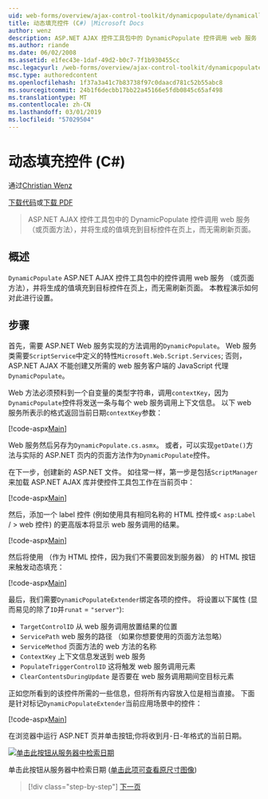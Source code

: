 ```yaml
---
uid: web-forms/overview/ajax-control-toolkit/dynamicpopulate/dynamically-populating-a-control-cs
title: 动态填充控件 (C#) |Microsoft Docs
author: wenz
description: ASP.NET AJAX 控件工具包中的 DynamicPopulate 控件调用 web 服务 （或页面方法），并将生成的值填充到 t 上的目标控件...
ms.author: riande
ms.date: 06/02/2008
ms.assetid: e1fec43e-1daf-49d2-b0c7-7f1b930455cc
msc.legacyurl: /web-forms/overview/ajax-control-toolkit/dynamicpopulate/dynamically-populating-a-control-cs
msc.type: authoredcontent
ms.openlocfilehash: 1f37a3a41c7b83738f97c0daacd781c52b55abc8
ms.sourcegitcommit: 24b1f6decbb17bb22a45166e5fdb0845c65af498
ms.translationtype: MT
ms.contentlocale: zh-CN
ms.lasthandoff: 03/01/2019
ms.locfileid: "57029504"
---
```

<a name="dynamically-populating-a-control-c"></a>动态填充控件 (C#)
====================
通过[Christian Wenz](https://github.com/wenz)

[下载代码](http://download.microsoft.com/download/d/8/f/d8f2f6f9-1b7c-46ad-9252-e1fc81bdea3e/dynamicpopulate0.cs.zip)或[下载 PDF](http://download.microsoft.com/download/b/6/a/b6ae89ee-df69-4c87-9bfb-ad1eb2b23373/dynamicpopulate0CS.pdf)

> ASP.NET AJAX 控件工具包中的 DynamicPopulate 控件调用 web 服务 （或页面方法），并将生成的值填充到目标控件在页上，而无需刷新页面。


## <a name="overview"></a>概述

`DynamicPopulate` ASP.NET AJAX 控件工具包中的控件调用 web 服务 （或页面方法），并将生成的值填充到目标控件在页上，而无需刷新页面。 本教程演示如何对此进行设置。

## <a name="steps"></a>步骤

首先，需要 ASP.NET Web 服务实现的方法调用的`DynamicPopulate`。 Web 服务类需要`ScriptService`中定义的特性`Microsoft.Web.Script.Services`; 否则，ASP.NET AJAX 不能创建又所需的 web 服务客户端的 JavaScript 代理`DynamicPopulate`。

Web 方法必须预料到一个自变量的类型字符串，调用`contextKey`，因为`DynamicPopulate`控件将发送一条与每个 web 服务调用上下文信息。 以下 web 服务所表示的格式返回当前日期`contextKey`参数：

[!code-aspx[Main](dynamically-populating-a-control-cs/samples/sample1.aspx)]

Web 服务然后另存为`DynamicPopulate.cs.asmx`。 或者，可以实现`getDate()`方法与实际的 ASP.NET 页内的页面方法作为`DynamicPopulate`控件。

在下一步，创建新的 ASP.NET 文件。 如往常一样，第一步是包括`ScriptManager`来加载 ASP.NET AJAX 库并使控件工具包工作在当前页中：

[!code-aspx[Main](dynamically-populating-a-control-cs/samples/sample2.aspx)]

然后，添加一个 label 控件 (例如使用具有相同名称的 HTML 控件或&lt; `asp:Label`  / &gt; web 控件) 的更高版本将显示 web 服务调用的结果。

[!code-aspx[Main](dynamically-populating-a-control-cs/samples/sample3.aspx)]

然后将使用 （作为 HTML 控件，因为我们不需要回发到服务器） 的 HTML 按钮来触发动态填充：

[!code-aspx[Main](dynamically-populating-a-control-cs/samples/sample4.aspx)]

最后，我们需要`DynamicPopulateExtender`绑定各项的控件。 将设置以下属性 (显而易见的除了`ID`并`runat` = `"server"`):

- `TargetControlID` 从 web 服务调用放置结果的位置
- `ServicePath` web 服务的路径 （如果你想要使用的页面方法忽略）
- `ServiceMethod` 页面方法的 web 方法的名称
- `ContextKey` 上下文信息发送到 web 服务
- `PopulateTriggerControlID` 这将触发 web 服务调用元素
- `ClearContentsDuringUpdate` 是否要在 web 服务调用期间空目标元素

正如您所看到的该控件所需的一些信息，但将所有内容放入位是相当直接。 下面是针对标记`DynamicPopulateExtender`当前应用场景中的控件：

[!code-aspx[Main](dynamically-populating-a-control-cs/samples/sample5.aspx)]

在浏览器中运行 ASP.NET 页并单击按钮;你将收到月-日-年格式的当前日期。


[![单击此按钮从服务器中检索日期](dynamically-populating-a-control-cs/_static/image2.png)](dynamically-populating-a-control-cs/_static/image1.png)

单击此按钮从服务器中检索日期 ([单击此项可查看原尺寸图像](dynamically-populating-a-control-cs/_static/image3.png))

> [!div class="step-by-step"]
> [下一页](dynamically-populating-a-control-using-javascript-code-cs.md)
